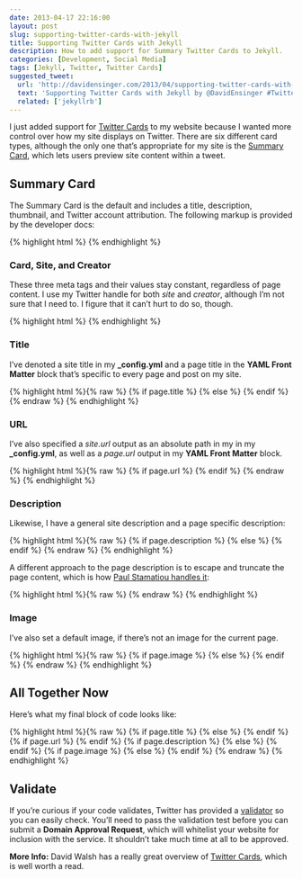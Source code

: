 ```yaml
---
date: 2013-04-17 22:16:00
layout: post
slug: supporting-twitter-cards-with-jekyll
title: Supporting Twitter Cards with Jekyll
description: How to add support for Summary Twitter Cards to Jekyll.
categories: [Development, Social Media]
tags: [Jekyll, Twitter, Twitter Cards]
suggested_tweet:
  url: 'http://davidensinger.com/2013/04/supporting-twitter-cards-with-jekyll/'
  text: 'Supporting Twitter Cards with Jekyll by @DavidEnsinger #TwitterCards #Jekyll #jekyllrb'
  related: ['jekyllrb']
---
```


I just added support for [Twitter Cards](https://dev.twitter.com/docs/cards) to my website because I wanted more control over how my site displays on Twitter. There are six different card types, although the only one that’s appropriate for my site is the [Summary Card](http://dev.twitter.com/docs/cards/types/summary-card), which lets users preview site content within a tweet.

## Summary Card

The Summary Card is the default and includes a title, description, thumbnail, and Twitter account attribution. The following markup is provided by the developer docs:

{% highlight html %}
<meta name="twitter:card" content="summary">
<meta name="twitter:site" content="@site_username">
<meta name="twitter:title" content="Title">
<meta name="twitter:url" content="URL">
<meta name="twitter:description" content="Up than 200 characters.">
<meta name="twitter:creator" content="@creator_username">
<meta name="twitter:image:src" content="http://path/to/image.jpg">
{% endhighlight %}

### Card, Site, and Creator

These three meta tags and their values stay constant, regardless of page content. I use my Twitter handle for both *site* and *creator*, although I’m not sure that I need to. I figure that it can’t hurt to do so, though.

{% highlight html %}
<meta name="twitter:card" content="summary">
<meta name="twitter:site" content="@site_username">
<meta name="twitter:creator" content="@creator_username">
{% endhighlight %}

### Title

I’ve denoted a site title in my **_config.yml** and a page title in the **YAML Front Matter** block that’s specific to every page and post on my site.

{% highlight html %}{% raw %}
{% if page.title %}
  <meta name="twitter:title" content="{{ page.title }}">
{% else %}
  <meta name="twitter:title" content="{{ site.title }}">
{% endif %}
{% endraw %}
{% endhighlight %}

### URL

I’ve also specified a *site.url* output as an absolute path in my in my **_config.yml**, as well as a *page.url* output in my **YAML Front Matter** block.

{% highlight html %}{% raw %}
{% if page.url %}
  <meta name="twitter:url" content="{{ site.url }}{{ page.url }}">
{% endif %}
{% endraw %}
{% endhighlight %}

### Description

Likewise, I have a general site description and a page specific description:

{% highlight html %}{% raw %}
{% if page.description %}
  <meta name="twitter:description" content="{{ page.description }}">
{% else %}
  <meta name="twitter:description" content="{{ site.description }}">
{% endif %}
{% endraw %}
{% endhighlight %}

A different approach to the page description is to escape and truncate the page content, which is how [Paul Stamatiou handles it](http://paulstamatiou.com/responsive-retina-blog-development-part-1):

{% highlight html %}{% raw %}
<meta name="twitter:description" content="{{ page.content | strip_html | xml_escape | truncate: 200 }}">
{% endraw %}
{% endhighlight %}

### Image

I’ve also set a default image, if there’s not an image for the current page.

{% highlight html %}{% raw %}
{% if page.image %}
  <meta name="twitter:image:src" content="{{ site.url }}/path/to/image/{{ page.image }}">
{% else %}
  <meta name="twitter:image:src" content="{{ site.url }}/path/to/image/logo.png">
{% endif %}
{% endraw %}
{% endhighlight %}

## All Together Now

Here’s what my final block of code looks like:

{% highlight html %}{% raw %}
<meta name="twitter:card" content="summary">
<meta name="twitter:site" content="@site_username">
<meta name="twitter:creator" content="@creator_username">
{% if page.title %}
  <meta name="twitter:title" content="{{ page.title }}">
{% else %}
  <meta name="twitter:title" content="{{ site.title }}">
{% endif %}
{% if page.url %}
  <meta name="twitter:url" content="{{ site.url }}{{ page.url }}">
{% endif %}
{% if page.description %}
  <meta name="twitter:description" content="{{ page.description }}">
{% else %}
  <meta name="twitter:description" content="{{ site.description }}">
{% endif %}
{% if page.image %}
  <meta name="twitter:image:src" content="{{ site.url }}/path/to/image/{{ page.image }}">
{% else %}
  <meta name="twitter:image:src" content="{{ site.url }}/path/to/image/logo.png">
{% endif %}
{% endraw %}
{% endhighlight %}

## Validate

If you’re curious if your code validates, Twitter has provided a [validator](https://dev.twitter.com/docs/cards/validation/validator) so you can easily check. You’ll need to pass the validation test before you can submit a **Domain Approval Request**, which will whitelist your website for inclusion with the service. It shouldn’t take much time at all to be approved.

<div class="gray-box">
  <p><strong>More Info:</strong> David Walsh has a really great overview of <a href="http://davidwalsh.name/twitter-cards">Twitter Cards</a>, which is well worth a read.</p>
</div>
